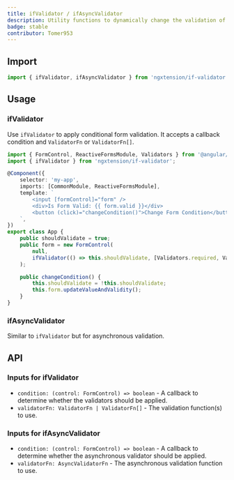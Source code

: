```yaml
---
title: ifValidator / ifAsyncValidator
description: Utility functions to dynamically change the validation of Angular's Reactive Form.
badge: stable
contributor: Tomer953
---
```


## Import

```typescript
import { ifValidator, ifAsyncValidator } from 'ngxtension/if-validator';
```

## Usage

### ifValidator

Use `ifValidator` to apply conditional form validation. It accepts a callback condition and `ValidatorFn` or `ValidatorFn[]`.

```typescript
import { FormControl, ReactiveFormsModule, Validators } from '@angular/forms';
import { ifValidator } from 'ngxtension/if-validator';

@Component({
	selector: 'my-app',
	imports: [CommonModule, ReactiveFormsModule],
	template: `
		<input [formControl]="form" />
		<div>Is Form Valid: {{ form.valid }}</div>
		<button (click)="changeCondition()">Change Form Condition</button>
	`,
})
export class App {
	public shouldValidate = true;
	public form = new FormControl(
		null,
		ifValidator(() => this.shouldValidate, [Validators.required, Validators.email])
	);

	public changeCondition() {
		this.shouldValidate = !this.shouldValidate;
		this.form.updateValueAndValidity();
	}
}
```

### ifAsyncValidator

Similar to `ifValidator` but for asynchronous validation.

## API

### Inputs for ifValidator

- `condition: (control: FormControl) => boolean` - A callback to determine whether the validators should be applied.
- `validatorFn: ValidatorFn | ValidatorFn[]` - The validation function(s) to use.

### Inputs for ifAsyncValidator

- `condition: (control: FormControl) => boolean` - A callback to determine whether the asynchronous validator should be applied.
- `validatorFn: AsyncValidatorFn` - The asynchronous validation function to use.
